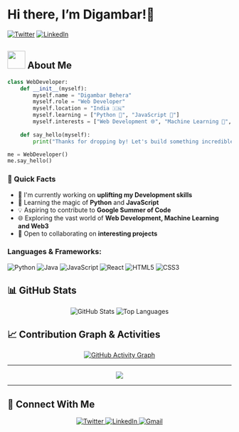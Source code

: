 # Hi there, I’m Digambar!👋 

[![Twitter](https://img.shields.io/twitter/follow/veyroncx__?style=social)](https://x.com/0xDigambar)
[![LinkedIn](https://img.shields.io/badge/LinkedIn-Connect-blue)](https://www.linkedin.com/in/digambar-behera)

## <img src="https://media.giphy.com/media/WUlplcMpOCEmTGBtBW/giphy.gif" width="40"> About Me
```python
class WebDeveloper:
    def __init__(myself):
        myself.name = "Digambar Behera"
        myself.role = "Web Developer"
        myself.location = "India 🇮🇳"
        myself.learning = ["Python 🐍", "JavaScript 🚀"]
        myself.interests = ["Web Development 🌐", "Machine Learning 🤖", "Web3 🆕"]
    
    def say_hello(myself):
        print("Thanks for dropping by! Let's build something incredible together!")

me = WebDeveloper()
me.say_hello()
```

### 🎯 Quick Facts

- 🔭 I'm currently working on **uplifting my Development skills**
- 🌱 Learning the magic of **Python** and **JavaScript** 
- 💡 Aspiring to contribute to **Google Summer of Code**
- 🌐 Exploring the vast world of **Web Development, Machine Learning and Web3**
- 🤝 Open to collaborating on **interesting projects**

### Languages & Frameworks:
![Python](https://img.shields.io/badge/Python-3776AB?style=for-the-badge&logo=python&logoColor=white)
![Java](https://img.shields.io/badge/Java-ED8B00?style=for-the-badge&logo=openjdk&logoColor=white)
![JavaScript](https://img.shields.io/badge/JavaScript-F7DF1E?style=for-the-badge&logo=javascript&logoColor=black)
![React](https://img.shields.io/badge/React-61DAFB?style=for-the-badge&logo=react&logoColor=black)
![HTML5](https://img.shields.io/badge/HTML5-E34F26?style=for-the-badge&logo=html5&logoColor=white)
![CSS3](https://img.shields.io/badge/CSS3-1572B6?style=for-the-badge&logo=css3&logoColor=white)

## 📊 GitHub Stats
<div align="center">
  <img src="https://github-readme-stats.vercel.app/api?username=bedigambar&show_icons=true&theme=radical" alt="GitHub Stats" />
  <img src="https://github-readme-stats.vercel.app/api/top-langs/?username=bedigambar&layout=compact&theme=radical" alt="Top Languages" />
</div>

## 📈 Contribution Graph & Activities

<div align="center">
  
[![GitHub Activity Graph](https://github-readme-activity-graph.vercel.app/graph?username=bedigambar&theme=tokyo-night&hide_border=true&area=true)](https://github.com/bedigambar/github-readme-activity-graph)



</div>

---

<div align="center">
  <img src="https://quotes-github-readme.vercel.app/api?type=horizontal&theme=tokyonight" />
</div>

---

## 🤝 Connect With Me

<p align="center">
  <a href="https://x.com/0xDigambar" target="_blank">
    <img src="https://img.shields.io/badge/Twitter-1DA1F2?style=for-the-badge&logo=twitter&logoColor=white" alt="Twitter" />
  </a>
  <a href="https://www.linkedin.com/in/digambar-behera" target="_blank">
    <img src="https://img.shields.io/badge/LinkedIn-0077B5?style=for-the-badge&logo=linkedin&logoColor=white" alt="LinkedIn" />
  </a>
  <a href="mailto:beheradigambar563@gmail.com">
    <img src="https://img.shields.io/badge/Gmail-D14836?style=for-the-badge&logo=gmail&logoColor=white" alt="Gmail"/>
  </a>
</p>
